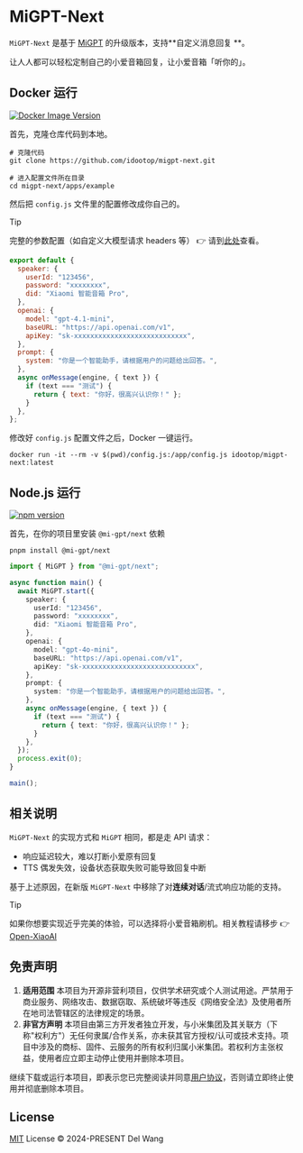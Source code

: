 # MiGPT-Next

`MiGPT-Next` 是基于 [MiGPT](https://github.com/idootop/mi-gpt) 的升级版本，支持**​ 自定义消息回复 ​**。

让人人都可以轻松定制自己的小爱音箱回复，让小爱音箱「听你的」。

## Docker 运行

[![Docker Image Version](https://img.shields.io/docker/v/idootop/migpt-next?color=%23086DCD&label=docker%20image)](https://hub.docker.com/r/idootop/migpt-next)

首先，克隆仓库代码到本地。

```shell
# 克隆代码
git clone https://github.com/idootop/migpt-next.git

# 进入配置文件所在目录
cd migpt-next/apps/example
```

然后把 `config.js` 文件里的配置修改成你自己的。

> [!TIP]
> 完整的参数配置（如自定义大模型请求 headers 等） 👉 请到[此处](apps/next/README.md)查看。

```js
export default {
  speaker: {
    userId: "123456",
    password: "xxxxxxxx",
    did: "Xiaomi 智能音箱 Pro",
  },
  openai: {
    model: "gpt-4.1-mini",
    baseURL: "https://api.openai.com/v1",
    apiKey: "sk-xxxxxxxxxxxxxxxxxxxxxxxxxxxx",
  },
  prompt: {
    system: "你是一个智能助手，请根据用户的问题给出回答。",
  },
  async onMessage(engine, { text }) {
    if (text === "测试") {
      return { text: "你好，很高兴认识你！" };
    }
  },
};
```

修改好 `config.js` 配置文件之后，Docker 一键运行。

```shell
docker run -it --rm -v $(pwd)/config.js:/app/config.js idootop/migpt-next:latest
```

## Node.js 运行

[![npm version](https://badge.fury.io/js/@mi-gpt%2Fnext.svg)](https://www.npmjs.com/package/@mi-gpt/next)

首先，在你的项目里安装 `@mi-gpt/next` 依赖

```shell
pnpm install @mi-gpt/next
```

```typescript
import { MiGPT } from "@mi-gpt/next";

async function main() {
  await MiGPT.start({
    speaker: {
      userId: "123456",
      password: "xxxxxxxx",
      did: "Xiaomi 智能音箱 Pro",
    },
    openai: {
      model: "gpt-4o-mini",
      baseURL: "https://api.openai.com/v1",
      apiKey: "sk-xxxxxxxxxxxxxxxxxxxxxxxxxxxx",
    },
    prompt: {
      system: "你是一个智能助手，请根据用户的问题给出回答。",
    },
    async onMessage(engine, { text }) {
      if (text === "测试") {
        return { text: "你好，很高兴认识你！" };
      }
    },
  });
  process.exit(0);
}

main();
```

## 相关说明

`MiGPT-Next` 的实现方式和 `MiGPT` 相同，都是走 API 请求：

- 响应延迟较大，难以打断小爱原有回复
- TTS 偶发失效，设备状态获取失败可能导致回复中断

基于上述原因，在新版 `MiGPT-Next` 中移除了对**连续对话**/流式响应功能的支持。

> [!TIP]
> 如果你想要实现近乎完美的体验，可以选择将小爱音箱刷机。相关教程请移步 👉 [Open-XiaoAI](https://github.com/idootop/open-xiaoai)

## 免责声明

1. **适用范围**
   本项目为开源非营利项目，仅供学术研究或个人测试用途。严禁用于商业服务、网络攻击、数据窃取、系统破坏等违反《网络安全法》及使用者所在地司法管辖区的法律规定的场景。
2. **非官方声明**
   本项目由第三方开发者独立开发，与小米集团及其关联方（下称"权利方"）无任何隶属/合作关系，亦未获其官方授权/认可或技术支持。项目中涉及的商标、固件、云服务的所有权利归属小米集团。若权利方主张权益，使用者应立即主动停止使用并删除本项目。

继续下载或运行本项目，即表示您已完整阅读并同意[用户协议](agreement.md)，否则请立即终止使用并彻底删除本项目。

## License

[MIT](LICENSE) License © 2024-PRESENT Del Wang

